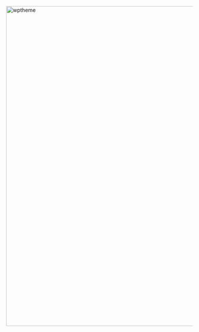 <img width="862" alt="wptheme" src="https://user-images.githubusercontent.com/95316668/225747818-860c23e3-27db-406a-bbb6-09cc8b7f39a9.PNG">
